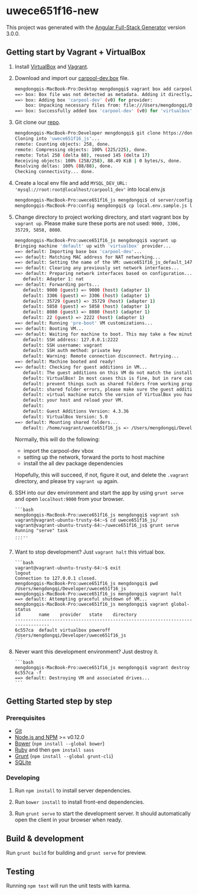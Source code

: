 # uwece651f16-new

This project was generated with the [Angular Full-Stack Generator](https://github.com/DaftMonk/generator-angular-fullstack) version 3.0.0.

## Getting start by Vagrant + VirtualBox
1. Install [VirtualBox](https://www.virtualbox.org) and [Vagrant](https://www.vagrantup.com/).

2. Download and import our [carpool-dev.box]() file. 
   
     ```bash
     mengdongqis-MacBook-Pro:Desktop mengdongqi$ vagrant box add carpool-dev carpool-dev.box -f
     ==> box: Box file was not detected as metadata. Adding it directly…
     ==> box: Adding box 'carpool-dev' (v0) for provider: 
         box: Unpacking necessary files from: file:///Users/mengdongqi/Desktop/carpool-dev.box
     ==> box: Successfully added box 'carpool-dev' (v0) for 'virtualbox'!
     ```

3. Git clone our [repo](https://bitbucket.org/uwece651f16/uwece651f16_js). 
   
     ```bash
     mengdongqis-MacBook-Pro:Developer mengdongqi$ git clone https://dongqi_meng@bitbucket.org/uwece651f16/uwece651f16_js.git 
     Cloning into 'uwece651f16_js'...
     remote: Counting objects: 258, done.
     remote: Compressing objects: 100% (225/225), done.
     remote: Total 258 (delta 88), reused 145 (delta 17)
     Receiving objects: 100% (258/258), 88.49 KiB | 0 bytes/s, done.
     Resolving deltas: 100% (88/88), done.
     Checking connectivity... done.
     ```

4. Create a local env file and add `MYSQL_DEV_URL: 'mysql://root:root@localhost/carpool1_dev'` into local.env.js
   
     ```bash
     mengdongqis-MacBook-Pro:uwece651f16_js mengdongqi$ cd server/config/
     mengdongqis-MacBook-Pro:config mengdongqi$ cp local.env.sample.js local.env.js  
     ```

5. Change directory to project working directory, and start vagrant box by `vagrant up`. Please make sure these ports are not used: `9000, 3306, 35729, 5858, 8080`.             
    
    ```bash
    mengdongqis-MacBook-Pro:uwece651f16_js mengdongqi$ vagrant up 
    Bringing machine 'default' up with 'virtualbox' provider...
    ==> default: Importing base box 'carpool-dev'...
    ==> default: Matching MAC address for NAT networking...
    ==> default: Setting the name of the VM: uwece651f16_js_default_1476210577303_17584
    ==> default: Clearing any previously set network interfaces...
    ==> default: Preparing network interfaces based on configuration...
       default: Adapter 1: nat
    ==> default: Forwarding ports...
       default: 9000 (guest) => 9000 (host) (adapter 1)
       default: 3306 (guest) => 3306 (host) (adapter 1)
       default: 35729 (guest) => 35729 (host) (adapter 1)
       default: 5858 (guest) => 5858 (host) (adapter 1)
       default: 8080 (guest) => 8080 (host) (adapter 1)
       default: 22 (guest) => 2222 (host) (adapter 1)
    ==> default: Running 'pre-boot' VM customizations...
    ==> default: Booting VM...
    ==> default: Waiting for machine to boot. This may take a few minutes...
       default: SSH address: 127.0.0.1:2222
       default: SSH username: vagrant
       default: SSH auth method: private key
       default: Warning: Remote connection disconnect. Retrying...
    ==> default: Machine booted and ready!
    ==> default: Checking for guest additions in VM...
       default: The guest additions on this VM do not match the installed version of
       default: VirtualBox! In most cases this is fine, but in rare cases it can
       default: prevent things such as shared folders from working properly. If you see
       default: shared folder errors, please make sure the guest additions within the
       default: virtual machine match the version of VirtualBox you have installed on
       default: your host and reload your VM.
       default: 
       default: Guest Additions Version: 4.3.36
       default: VirtualBox Version: 5.0
    ==> default: Mounting shared folders...
       default: /home/vagrant/uwece651f16_js => /Users/mengdongqi/Developer/uwece651f16_js
    ```

    Normally, this will do the following:
     - import the carpool-dev vbox
     - setting up the network, forward the ports to host machine  
     - install the all dev package dependencies 
    
    Hopefully, this will succeed, if not, figure it out, and delete the `.vagrant` directory, and please try `vagrant up` again.

6. SSH into our dev environment and start the app by using `grunt serve` and open `localhost:9000` from your browser. 

       ```bash
       mengdongqis-MacBook-Pro:uwece651f16_js mengdongqi$ vagrant ssh
       vagrant@vagrant-ubuntu-trusty-64:~$ cd uwece651f16_js/
       vagrant@vagrant-ubuntu-trusty-64:~/uwece651f16_js$ grunt serve
       Running "serve" task
       .....
       ```

7. Want to stop development? Just `vagrant halt` this virtual box. 

       ```bash
       vagrant@vagrant-ubuntu-trusty-64:~$ exit
       logout
       Connection to 127.0.0.1 closed.
       mengdongqis-MacBook-Pro:uwece651f16_js mengdongqi$ pwd
       /Users/mengdongqi/Developer/uwece651f16_js
       mengdongqis-MacBook-Pro:uwece651f16_js mengdongqi$ vagrant halt
       ==> default: Attempting graceful shutdown of VM...
       mengdongqis-MacBook-Pro:uwece651f16_js mengdongqi$ vagrant global-status
       id       name    provider   state    directory                                  
       --------------------------------------------------------------------------------
       6c557ca  default virtualbox poweroff /Users/mengdongqi/Developer/uwece651f16_js 
       ```

8. Never want this development environment? Just destroy it. 

       ```bash
       mengdongqis-MacBook-Pro:uwece651f16_js mengdongqi$ vagrant destroy 6c557ca -f 
       ==> default: Destroying VM and associated drives...
       ```

## Getting Started step by step

### Prerequisites

- [Git](https://git-scm.com/)
- [Node.js and NPM](nodejs.org) >= v0.12.0
- [Bower](bower.io) (`npm install --global bower`)
- [Ruby](https://www.ruby-lang.org) and then `gem install sass`
- [Grunt](http://gruntjs.com/) (`npm install --global grunt-cli`)
- [SQLite](https://www.sqlite.org/quickstart.html)

### Developing

1. Run `npm install` to install server dependencies.

2. Run `bower install` to install front-end dependencies.

3. Run `grunt serve` to start the development server. It should automatically open the client in your browser when ready.

## Build & development

Run `grunt build` for building and `grunt serve` for preview.

## Testing

Running `npm test` will run the unit tests with karma.
